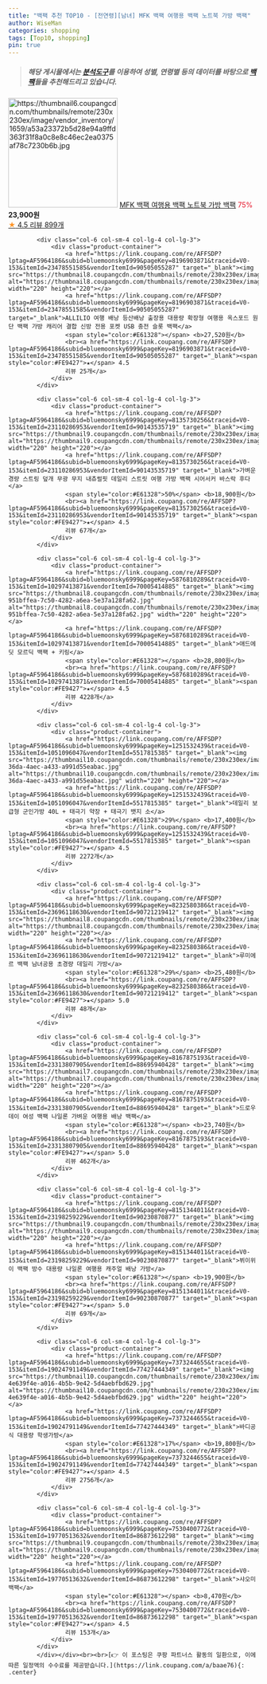 ```yaml
---
title: "백팩 추천 TOP10 - [전연령][남녀] MFK 백팩 여행용 백팩 노트북 가방 백팩"
author: WiseMan
categories: shopping
tags: [Top10, shopping]
pin: true
---
```


> ##### 해당 게시물에서는 [**분석도구**](https://itemscout.io/)를 이용하여 **성별**, **연령별** 등의 데이터를 바탕으로 [**백팩**](https://link.coupang.com/a/baae76)들을 추천해드리고 있습니다.
<div class="container"><div class="row">
            <div class="col-6 col-sm-4 col-lg-4 col-lg-3">
                <div class="product-container">
                    <a href="https://link.coupang.com/re/AFFSDP?lptag=AF5964186&subid=bluemoonsky6999&pageKey=7321008141&traceid=V0-153&itemId=18776725211&vendorItemId=90876472021" target="_blank"><img src="https://thumbnail6.coupangcdn.com/thumbnails/remote/230x230ex/image/vendor_inventory/1659/a53a23372b5d28e94a9ffd363f31f8a0c8e8c46ec2ea0375af78c7230b6b.jpg" alt="https://thumbnail6.coupangcdn.com/thumbnails/remote/230x230ex/image/vendor_inventory/1659/a53a23372b5d28e94a9ffd363f31f8a0c8e8c46ec2ea0375af78c7230b6b.jpg" width="220" height="220"></a>
                    <a href="https://link.coupang.com/re/AFFSDP?lptag=AF5964186&subid=bluemoonsky6999&pageKey=7321008141&traceid=V0-153&itemId=18776725211&vendorItemId=90876472021" target="_blank">MFK 백팩 여행용 백팩 노트북 가방 백팩</a>
                    <span style="color:#E61328">75%</span> <b>23,900원</b>
                    <br><a href="https://link.coupang.com/re/AFFSDP?lptag=AF5964186&subid=bluemoonsky6999&pageKey=7321008141&traceid=V0-153&itemId=18776725211&vendorItemId=90876472021" target="_blank"><span style="color:#FE9427">★</span> 4.5
                    리뷰 899개</a>
                </div>
            </div>
            
            <div class="col-6 col-sm-4 col-lg-4 col-lg-3">
                <div class="product-container">
                    <a href="https://link.coupang.com/re/AFFSDP?lptag=AF5964186&subid=bluemoonsky6999&pageKey=8196903871&traceid=V0-153&itemId=23478551585&vendorItemId=90505055287" target="_blank"><img src="https://thumbnail8.coupangcdn.com/thumbnails/remote/230x230ex/image/vendor_inventory/12a5/13e86244cf195185715c6cb215a81f9d572ef8ed16ceb358c51f60552cb1.jpg" alt="https://thumbnail8.coupangcdn.com/thumbnails/remote/230x230ex/image/vendor_inventory/12a5/13e86244cf195185715c6cb215a81f9d572ef8ed16ceb358c51f60552cb1.jpg" width="220" height="220"></a>
                    <a href="https://link.coupang.com/re/AFFSDP?lptag=AF5964186&subid=bluemoonsky6999&pageKey=8196903871&traceid=V0-153&itemId=23478551585&vendorItemId=90505055287" target="_blank">ALLILIO 여행 배낭 등산배낭 출장용 대용량 확장형 여행용 옥스포드 원단 백팩 가방 캐리어 결합 신방 전용 포켓 USB 충전 슬롯 백팩</a>
                    <span style="color:#E61328"></span> <b>27,520원</b>
                    <br><a href="https://link.coupang.com/re/AFFSDP?lptag=AF5964186&subid=bluemoonsky6999&pageKey=8196903871&traceid=V0-153&itemId=23478551585&vendorItemId=90505055287" target="_blank"><span style="color:#FE9427">★</span> 4.5
                    리뷰 25개</a>
                </div>
            </div>
            
            <div class="col-6 col-sm-4 col-lg-4 col-lg-3">
                <div class="product-container">
                    <a href="https://link.coupang.com/re/AFFSDP?lptag=AF5964186&subid=bluemoonsky6999&pageKey=8135730256&traceid=V0-153&itemId=23110286953&vendorItemId=90143535719" target="_blank"><img src="https://thumbnail9.coupangcdn.com/thumbnails/remote/230x230ex/image/vendor_inventory/c94f/97fb3fc69dcb00f07b30aa9afb1992a99edd90ec0d949020e2be39ed429e.jpg" alt="https://thumbnail9.coupangcdn.com/thumbnails/remote/230x230ex/image/vendor_inventory/c94f/97fb3fc69dcb00f07b30aa9afb1992a99edd90ec0d949020e2be39ed429e.jpg" width="220" height="220"></a>
                    <a href="https://link.coupang.com/re/AFFSDP?lptag=AF5964186&subid=bluemoonsky6999&pageKey=8135730256&traceid=V0-153&itemId=23110286953&vendorItemId=90143535719" target="_blank">가벼운 경량 스트링 덮개 무광 무지 내츄럴핏 데일리 스트릿 여행 가방 백팩 시어서커 바스락 후다</a>
                    <span style="color:#E61328">50%</span> <b>18,900원</b>
                    <br><a href="https://link.coupang.com/re/AFFSDP?lptag=AF5964186&subid=bluemoonsky6999&pageKey=8135730256&traceid=V0-153&itemId=23110286953&vendorItemId=90143535719" target="_blank"><span style="color:#FE9427">★</span> 4.5
                    리뷰 67개</a>
                </div>
            </div>
            
            <div class="col-6 col-sm-4 col-lg-4 col-lg-3">
                <div class="product-container">
                    <a href="https://link.coupang.com/re/AFFSDP?lptag=AF5964186&subid=bluemoonsky6999&pageKey=5876810289&traceid=V0-153&itemId=10297413871&vendorItemId=70005414885" target="_blank"><img src="https://thumbnail8.coupangcdn.com/thumbnails/remote/230x230ex/image/retail/images/539852280272518-951bffea-7c50-4282-a6ea-5e37a128fa62.jpg" alt="https://thumbnail8.coupangcdn.com/thumbnails/remote/230x230ex/image/retail/images/539852280272518-951bffea-7c50-4282-a6ea-5e37a128fa62.jpg" width="220" height="220"></a>
                    <a href="https://link.coupang.com/re/AFFSDP?lptag=AF5964186&subid=bluemoonsky6999&pageKey=5876810289&traceid=V0-153&itemId=10297413871&vendorItemId=70005414885" target="_blank">애드에딧 모르딕 백팩 + 키링</a>
                    <span style="color:#E61328"></span> <b>28,800원</b>
                    <br><a href="https://link.coupang.com/re/AFFSDP?lptag=AF5964186&subid=bluemoonsky6999&pageKey=5876810289&traceid=V0-153&itemId=10297413871&vendorItemId=70005414885" target="_blank"><span style="color:#FE9427">★</span> 4.5
                    리뷰 4228개</a>
                </div>
            </div>
            
            <div class="col-6 col-sm-4 col-lg-4 col-lg-3">
                <div class="product-container">
                    <a href="https://link.coupang.com/re/AFFSDP?lptag=AF5964186&subid=bluemoonsky6999&pageKey=1251532439&traceid=V0-153&itemId=1051096047&vendorItemId=5517815385" target="_blank"><img src="https://thumbnail10.coupangcdn.com/thumbnails/remote/230x230ex/image/retail/images/2019/10/29/19/0/8c3af315-36da-4aec-a433-a991d55eabac.jpg" alt="https://thumbnail10.coupangcdn.com/thumbnails/remote/230x230ex/image/retail/images/2019/10/29/19/0/8c3af315-36da-4aec-a433-a991d55eabac.jpg" width="220" height="220"></a>
                    <a href="https://link.coupang.com/re/AFFSDP?lptag=AF5964186&subid=bluemoonsky6999&pageKey=1251532439&traceid=V0-153&itemId=1051096047&vendorItemId=5517815385" target="_blank">데일리 보급형 군인가방 40L + 태극기 약장 + 태극기 뱃지 소</a>
                    <span style="color:#E61328">29%</span> <b>17,400원</b>
                    <br><a href="https://link.coupang.com/re/AFFSDP?lptag=AF5964186&subid=bluemoonsky6999&pageKey=1251532439&traceid=V0-153&itemId=1051096047&vendorItemId=5517815385" target="_blank"><span style="color:#FE9427">★</span> 4.5
                    리뷰 2272개</a>
                </div>
            </div>
            
            <div class="col-6 col-sm-4 col-lg-4 col-lg-3">
                <div class="product-container">
                    <a href="https://link.coupang.com/re/AFFSDP?lptag=AF5964186&subid=bluemoonsky6999&pageKey=8232580386&traceid=V0-153&itemId=23696118630&vendorItemId=90721219412" target="_blank"><img src="https://thumbnail8.coupangcdn.com/thumbnails/remote/230x230ex/image/vendor_inventory/bd82/c748e9d8f6f459f7808f0aeef82757b45d3f4a80778ccd970b98e3475b4c.png" alt="https://thumbnail8.coupangcdn.com/thumbnails/remote/230x230ex/image/vendor_inventory/bd82/c748e9d8f6f459f7808f0aeef82757b45d3f4a80778ccd970b98e3475b4c.png" width="220" height="220"></a>
                    <a href="https://link.coupang.com/re/AFFSDP?lptag=AF5964186&subid=bluemoonsky6999&pageKey=8232580386&traceid=V0-153&itemId=23696118630&vendorItemId=90721219412" target="_blank">루미에르 백팩 남녀공용 초경량 데일리 가방</a>
                    <span style="color:#E61328">29%</span> <b>25,480원</b>
                    <br><a href="https://link.coupang.com/re/AFFSDP?lptag=AF5964186&subid=bluemoonsky6999&pageKey=8232580386&traceid=V0-153&itemId=23696118630&vendorItemId=90721219412" target="_blank"><span style="color:#FE9427">★</span> 5.0
                    리뷰 48개</a>
                </div>
            </div>
            
            <div class="col-6 col-sm-4 col-lg-4 col-lg-3">
                <div class="product-container">
                    <a href="https://link.coupang.com/re/AFFSDP?lptag=AF5964186&subid=bluemoonsky6999&pageKey=8167875193&traceid=V0-153&itemId=23313807905&vendorItemId=88695940428" target="_blank"><img src="https://thumbnail7.coupangcdn.com/thumbnails/remote/230x230ex/image/vendor_inventory/4eb4/7f2eedb23d5d3d11409182cc44542da868e4ca65f19e8f91f87ef0ea60c5.png" alt="https://thumbnail7.coupangcdn.com/thumbnails/remote/230x230ex/image/vendor_inventory/4eb4/7f2eedb23d5d3d11409182cc44542da868e4ca65f19e8f91f87ef0ea60c5.png" width="220" height="220"></a>
                    <a href="https://link.coupang.com/re/AFFSDP?lptag=AF5964186&subid=bluemoonsky6999&pageKey=8167875193&traceid=V0-153&itemId=23313807905&vendorItemId=88695940428" target="_blank">드로우데이 여성 백팩 나일론 가벼운 여행용 배낭 백팩</a>
                    <span style="color:#E61328"></span> <b>23,740원</b>
                    <br><a href="https://link.coupang.com/re/AFFSDP?lptag=AF5964186&subid=bluemoonsky6999&pageKey=8167875193&traceid=V0-153&itemId=23313807905&vendorItemId=88695940428" target="_blank"><span style="color:#FE9427">★</span> 5.0
                    리뷰 462개</a>
                </div>
            </div>
            
            <div class="col-6 col-sm-4 col-lg-4 col-lg-3">
                <div class="product-container">
                    <a href="https://link.coupang.com/re/AFFSDP?lptag=AF5964186&subid=bluemoonsky6999&pageKey=8151344011&traceid=V0-153&itemId=23198259229&vendorItemId=90230870877" target="_blank"><img src="https://thumbnail9.coupangcdn.com/thumbnails/remote/230x230ex/image/vendor_inventory/a445/371fabf741330ffff97d45de9c7a05aae95d8e5e3b56021981a3bf39b6f3.jpg" alt="https://thumbnail9.coupangcdn.com/thumbnails/remote/230x230ex/image/vendor_inventory/a445/371fabf741330ffff97d45de9c7a05aae95d8e5e3b56021981a3bf39b6f3.jpg" width="220" height="220"></a>
                    <a href="https://link.coupang.com/re/AFFSDP?lptag=AF5964186&subid=bluemoonsky6999&pageKey=8151344011&traceid=V0-153&itemId=23198259229&vendorItemId=90230870877" target="_blank">뷔이위이 백팩 방수 대용량 나일론 여행용 캐주얼 배낭 가방</a>
                    <span style="color:#E61328"></span> <b>19,900원</b>
                    <br><a href="https://link.coupang.com/re/AFFSDP?lptag=AF5964186&subid=bluemoonsky6999&pageKey=8151344011&traceid=V0-153&itemId=23198259229&vendorItemId=90230870877" target="_blank"><span style="color:#FE9427">★</span> 5.0
                    리뷰 69개</a>
                </div>
            </div>
            
            <div class="col-6 col-sm-4 col-lg-4 col-lg-3">
                <div class="product-container">
                    <a href="https://link.coupang.com/re/AFFSDP?lptag=AF5964186&subid=bluemoonsky6999&pageKey=7373244655&traceid=V0-153&itemId=19024791149&vendorItemId=77427444349" target="_blank"><img src="https://thumbnail10.coupangcdn.com/thumbnails/remote/230x230ex/image/retail/images/1248788837846537-4e639f4e-a016-4b5b-9e42-5d4aebfbd629.jpg" alt="https://thumbnail10.coupangcdn.com/thumbnails/remote/230x230ex/image/retail/images/1248788837846537-4e639f4e-a016-4b5b-9e42-5d4aebfbd629.jpg" width="220" height="220"></a>
                    <a href="https://link.coupang.com/re/AFFSDP?lptag=AF5964186&subid=bluemoonsky6999&pageKey=7373244655&traceid=V0-153&itemId=19024791149&vendorItemId=77427444349" target="_blank">바디공식 대용량 학생가방</a>
                    <span style="color:#E61328">17%</span> <b>19,800원</b>
                    <br><a href="https://link.coupang.com/re/AFFSDP?lptag=AF5964186&subid=bluemoonsky6999&pageKey=7373244655&traceid=V0-153&itemId=19024791149&vendorItemId=77427444349" target="_blank"><span style="color:#FE9427">★</span> 4.5
                    리뷰 2756개</a>
                </div>
            </div>
            
            <div class="col-6 col-sm-4 col-lg-4 col-lg-3">
                <div class="product-container">
                    <a href="https://link.coupang.com/re/AFFSDP?lptag=AF5964186&subid=bluemoonsky6999&pageKey=7530400772&traceid=V0-153&itemId=19770513632&vendorItemId=86873612298" target="_blank"><img src="https://thumbnail9.coupangcdn.com/thumbnails/remote/230x230ex/image/vendor_inventory/d31b/2881e2e6d4caf8429f99e479aacba458a3b9b00c860c96db4538ef3bee92.jpg" alt="https://thumbnail9.coupangcdn.com/thumbnails/remote/230x230ex/image/vendor_inventory/d31b/2881e2e6d4caf8429f99e479aacba458a3b9b00c860c96db4538ef3bee92.jpg" width="220" height="220"></a>
                    <a href="https://link.coupang.com/re/AFFSDP?lptag=AF5964186&subid=bluemoonsky6999&pageKey=7530400772&traceid=V0-153&itemId=19770513632&vendorItemId=86873612298" target="_blank">샤오미 백팩</a>
                    <span style="color:#E61328"></span> <b>8,470원</b>
                    <br><a href="https://link.coupang.com/re/AFFSDP?lptag=AF5964186&subid=bluemoonsky6999&pageKey=7530400772&traceid=V0-153&itemId=19770513632&vendorItemId=86873612298" target="_blank"><span style="color:#FE9427">★</span> 4.5
                    리뷰 153개</a>
                </div>
            </div>
            </div></div><br><br>[👉 이 포스팅은 쿠팡 파트너스 활동의 일환으로, 이에 따른 일정액의 수수료를 제공받습니다.](https://link.coupang.com/a/baae76){: .center}